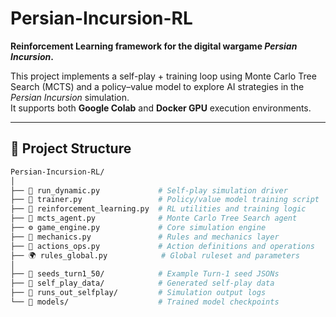 # Persian-Incursion-RL

**Reinforcement Learning framework for the digital wargame _Persian Incursion_.**

This project implements a self-play + training loop using Monte Carlo Tree Search (MCTS) and a policy–value model to explore AI strategies in the _Persian Incursion_ simulation.  
It supports both **Google Colab** and **Docker GPU** execution environments.

---

## 📁 Project Structure

```bash
Persian-Incursion-RL/
│
├── 🧠 run_dynamic.py             # Self-play simulation driver
├── 🧩 trainer.py                 # Policy/value model training script
├── 🔁 reinforcement_learning.py  # RL utilities and training logic
├── 🌲 mcts_agent.py              # Monte Carlo Tree Search agent
├── ⚙️ game_engine.py             # Core simulation engine
├── 📜 mechanics.py               # Rules and mechanics layer
├── 🎯 actions_ops.py             # Action definitions and operations
├── 🌍 rules_global.py            # Global ruleset and parameters
│
├── 📂 seeds_turn1_50/            # Example Turn-1 seed JSONs
├── 📂 self_play_data/            # Generated self-play data
├── 📂 runs_out_selfplay/         # Simulation output logs
└── 📂 models/                    # Trained model checkpoints


